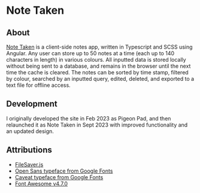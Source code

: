 # Note Taken

## About
[Note Taken](https://danateagle.com/notes) is a client-side notes app, written in Typescript and SCSS using Angular. Any user can store up to 50 notes at a time (each up to 140 characters in length) in various colours. All inputted data is stored locally without being sent to a database, and remains in the browser until the next time the cache is cleared. The notes can be sorted by time stamp, filtered by colour, searched by an inputted query, edited, deleted, and exported to a text file for offline access.

## Development
I originally developed the site in Feb 2023 as Pigeon Pad, and then relaunched it as Note Taken in Sept 2023 with improved functionality and an updated design.

## Attributions
- [FileSaver.js](https://www.npmjs.com/package/file-saver)
- [Open Sans typeface from Google Fonts](https://fonts.google.com/specimen/Open+Sans)
- [Caveat typeface from Google Fonts](https://fonts.google.com/specimen/Caveat)
- [Font Awesome v4.7.0](https://fontawesome.com/v4/icons/)